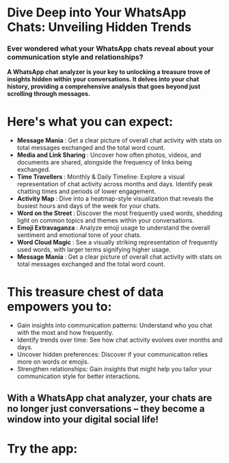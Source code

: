# Dive Deep into Your WhatsApp Chats: Unveiling Hidden Trends
<h3> Ever wondered what your WhatsApp chats reveal about your communication style and relationships? </h3>

<b>A WhatsApp chat analyzer is your key to unlocking a treasure trove of insights hidden within your conversations. It delves into your chat history, providing a comprehensive analysis that goes beyond just scrolling through messages.</b>

# Here's what you can expect:

<ul>
  <li>
    <b> Message Mania </b>: Get a clear picture of overall chat activity with stats on total messages exchanged and the total word count.
  </li>
  <li>
    <b> Media and Link Sharing </b>: Uncover how often photos, videos, and documents are shared, alongside the frequency of links being exchanged.
  </li>
  <li>
    <b> Time Travellers </b>: Monthly & Daily Timeline: Explore a visual representation of chat activity across months and days. Identify peak chatting times and periods of lower engagement.
  </li>
  <li>
    <b> Activity Map </b>: Dive into a heatmap-style visualization that reveals the busiest hours and days of the week for your chats.
  </li>
  <li>
    <b> Word on the Street </b>: Discover the most frequently used words, shedding light on common topics and themes within your conversations.
  </li>
  <li>
    <b> Emoji Extravaganza </b>: Analyze emoji usage to understand the overall sentiment and emotional tone of your chats.
  </li>
  <li>
    <b> Word Cloud Magic </b>: See a visually striking representation of frequently used words, with larger terms signifying higher usage.
  </li>
  <li>
    <b> Message Mania </b>: Get a clear picture of overall chat activity with stats on total messages exchanged and the total word count.
  </li>
</ul>

# This treasure chest of data empowers you to:

<ul>
  <li>
    Gain insights into communication patterns: Understand who you chat with the most and how frequently.
  </li>
  <li>
    Identify trends over time: See how chat activity evolves over months and days.
  </li>
  <li>
    Uncover hidden preferences: Discover if your communication relies more on words or emojis.
  </li>
  <li>
    Strengthen relationships: Gain insights that might help you tailor your communication style for better interactions.
  </li>
</ul>


<h2> With a WhatsApp chat analyzer, your chats are no longer just conversations – they become a window into your digital social life! </h2>
<h1>Try the app: <h1>
